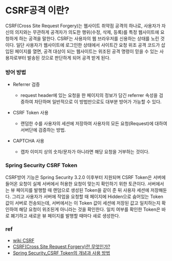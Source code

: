 # CSRF공격 이란?

CSRF(Cross Site Request Forgery)는 웹사이트 취약점 공격의 하나로, 사용자가 자신의 의지와는 무관하게 공격자가 의도한 행위(수정, 삭제, 등록)를
특정 웹사이트에 요청하게 하는 공격을 말한다.
CSRF는 사용자의 웹 브라우저를 신용하는 상태를 노린 것이다. 일단 사용자가 웹사이트에 로그인한 상태에서 사이트간 요청 위조 공격 코드가 삽입된 페이지를 열면,
공격 대상이 되는 웹사이트는 위조된 공격 명령이 믿을 수 있는 사용자로부터 발송된 것으로 판단하게 되어 공격 받게 된다.

### 방어 방법
- Referrer 검증
    - request header에 있는 요청을 한 페이지의 정보가 담긴 referrer 속성을 검증하여 차단하며 일반적으로 이 방법만으로도 대부분 방어가 가능할 수 있다.

- CSRF Token 사용
    - 랜덤한 수를 사용자의 세션에 저장하여 사용자의 모든 요청(Request)에 대하여 서버단에 검증하는 방법.
    
- CAPTCHA 사용
    - 캡차 이미지 상의 숫자/문자가 아니라면 해당 요청을 거부하는 것이다.

### Spring Security CSRF Token

CSRF방어 기능은 Spring Security 3.2.0 이후부터 지원되며
CSRF Token은 서버에 들어온 요청이 실제 서버에서 허용한 요청이 맞는지 확인하기 위한 토큰이다.
서버에서는 뷰 페이지를 발행할 때 랜덤으로 생성된 Token을 같이 준 뒤 사용자 세션에 저장해둔다.
그리고 사용자가 서버에 작업을 요청할 때 페이지에 Hidden으로 숨어있는 Token 값이 서버로 전송되는데,
서버에서는 이 Token 값이 세션에 저장된 값고 일치하는지 확인하여 해당 요청이 위조된게 아니라는 것을 확인한다.
일치 여부를 확인한 Token은 바로 폐기하고 새로운 뷰 페이지를 발행할 때마다 새로 생성한다.

### ref
- [wiki CSRF](https://ko.wikipedia.org/wiki/%EC%82%AC%EC%9D%B4%ED%8A%B8_%EA%B0%84_%EC%9A%94%EC%B2%AD_%EC%9C%84%EC%A1%B0)
- [CSRF(Cross Site Request Forgery)란 무엇인가?](https://sj602.github.io/2018/07/14/what-is-CSRF/)
- [Spring Security_CSRF Token의 개념과 사용 방법](https://codevang.tistory.com/282)